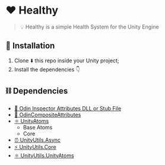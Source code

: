 # :heart: Healthy
> :bulb: Healthy is a simple Health System for the Unity Engine

## :nut_and_bolt: Installation
1. Clone :arrow_down: this repo inside your Unity project;
2. Install the dependencies :point_down:

## :chains: Dependencies
- [:hammer: Odin Inspector Attributes DLL or Stub File](https://discord.com/channels/355444042009673728/355817720182341632/898236644270964787)
- [:hammer: OdinCompositeAttributes](https://github.com/niscolas/odin-composite-attributes)
- [:atom_symbol: UnityAtoms](https://github.com/unity-atoms/unity-atoms)
    - Base Atoms
    - Core
- [:alarm_clock: UnityUtils.Async](https://github.com/niscolas/unity-utils-async)
- [:zap: UnityUtils.Core](https://github.com/niscolas/unity-utils-core)
- [:atom_symbol: UnityUtils.UnityAtoms](https://github.com/niscolas/unity-utils-unity-atoms)
